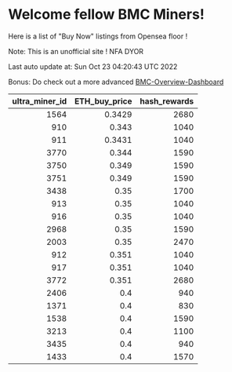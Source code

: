 # Welcome fellow BMC Miners!
Here is a list of "Buy Now" listings from Opensea floor !

Note: This is an unofficial site ! NFA DYOR

Last auto update at: Sun Oct 23 04:20:43 UTC 2022

Bonus: Do check out a more advanced [BMC-Overview-Dashboard](https://dune.com/defifunk/BMC-Overview-Dashboard)


|   ultra_miner_id |   ETH_buy_price |   hash_rewards |
|-----------------:|----------------:|---------------:|
|             1564 |          0.3429 |           2680 |
|              910 |          0.343  |           1040 |
|              911 |          0.3431 |           1040 |
|             3770 |          0.344  |           1590 |
|             3750 |          0.349  |           1590 |
|             3751 |          0.349  |           1590 |
|             3438 |          0.35   |           1700 |
|              913 |          0.35   |           1040 |
|              916 |          0.35   |           1040 |
|             2968 |          0.35   |           1590 |
|             2003 |          0.35   |           2470 |
|              912 |          0.351  |           1040 |
|              917 |          0.351  |           1040 |
|             3772 |          0.351  |           2680 |
|             2406 |          0.4    |            940 |
|             1371 |          0.4    |            830 |
|             1538 |          0.4    |           1590 |
|             3213 |          0.4    |           1100 |
|             3435 |          0.4    |            940 |
|             1433 |          0.4    |           1570 |